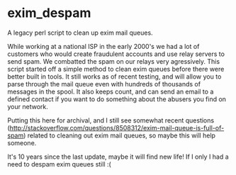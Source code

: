 exim_despam
===========

A legacy perl script to clean up exim mail queues.

While working at a national ISP in the early 2000's we had a lot of customers who would create fraudulent accounts and use relay servers to send spam. We combatted the spam on our relays very agressively. This script started off a simple method to clean exim queues before there were better built in tools. It still works as of recent testing, and will allow you to parse through the mail queue even with hundreds of thousands of messages in the spool. It also keeps count, and can send an email to a defined contact if you want to do something about the abusers you find on your network. 

Putting this here for archival, and I still see somewhat recent questions (http://stackoverflow.com/questions/8508312/exim-mail-queue-is-full-of-spam) related to cleaning out exim mail queues, so maybe this will help someone. 

It's 10 years since the last update, maybe it will find new life! If I only I had a need to despam exim queues still :( 
